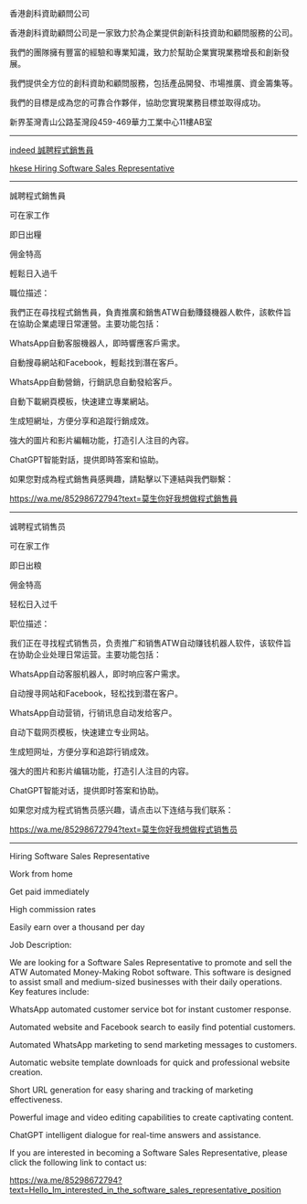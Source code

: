 


香港創科資助顧問公司

香港創科資助顧問公司是一家致力於為企業提供創新科技資助和顧問服務的公司。

我們的團隊擁有豐富的經驗和專業知識，致力於幫助企業實現業務增長和創新發展。

我們提供全方位的創科資助和顧問服務，包括產品開發、市場推廣、資金籌集等。

我們的目標是成為您的可靠合作夥伴，協助您實現業務目標並取得成功。



新界荃灣青山公路荃灣段459-469華力工業中心11樓AB室

---

[indeed 誠聘程式銷售員](https://employers.indeed.com/jobs/view?id=cffb678fb108&employerJobId=aXJpOi8vYXBpcy5pbmRlZWQuY29tL0VtcGxveWVySm9iLzYyMWVkMjE4LWMyMTctNGNiZi1hMzk3LThhMTM3N2UwZTFmNQ%3D%3D&from=)


[hkese Hiring Software Sales Representative ](https://hkese.net/job/610761/hiring-software-sales-representative)



---

誠聘程式銷售員

可在家工作

即日出糧

佣金特高

輕鬆日入過千

職位描述：

我們正在尋找程式銷售員，負責推廣和銷售ATW自動賺錢機器人軟件，該軟件旨在協助企業處理日常運營。主要功能包括：

WhatsApp自動客服機器人，即時響應客戶需求。

自動搜尋網站和Facebook，輕鬆找到潛在客戶。

WhatsApp自動營銷，行銷訊息自動發給客戶。

自動下載網頁模板，快速建立專業網站。

生成短網址，方便分享和追蹤行銷成效。

強大的圖片和影片編輯功能，打造引人注目的內容。

ChatGPT智能對話，提供即時答案和協助。

如果您對成為程式銷售員感興趣，請點擊以下連結與我們聯繫：

https://wa.me/85298672794?text=莫生你好我想做程式銷售員

---


诚聘程式销售员

可在家工作

即日出粮

佣金特高

轻松日入过千

职位描述：

我们正在寻找程式销售员，负责推广和销售ATW自动赚钱机器人软件，该软件旨在协助企业处理日常运营。主要功能包括：

WhatsApp自动客服机器人，即时响应客户需求。

自动搜寻网站和Facebook，轻松找到潜在客户。

WhatsApp自动营销，行销讯息自动发给客户。

自动下载网页模板，快速建立专业网站。

生成短网址，方便分享和追踪行销成效。

强大的图片和影片编辑功能，打造引人注目的内容。

ChatGPT智能对话，提供即时答案和协助。

如果您对成为程式销售员感兴趣，请点击以下连结与我们联系：

https://wa.me/85298672794?text=莫生你好我想做程式销售员

---

Hiring Software Sales Representative

Work from home

Get paid immediately

High commission rates

Easily earn over a thousand per day

Job Description:

We are looking for a Software Sales Representative to promote and sell the ATW Automated Money-Making Robot software. This software is designed to assist small and medium-sized businesses with their daily operations. Key features include:

WhatsApp automated customer service bot for instant customer response.

Automated website and Facebook search to easily find potential customers.

Automated WhatsApp marketing to send marketing messages to customers.

Automatic website template downloads for quick and professional website creation.

Short URL generation for easy sharing and tracking of marketing effectiveness.

Powerful image and video editing capabilities to create captivating content.

ChatGPT intelligent dialogue for real-time answers and assistance.

If you are interested in becoming a Software Sales Representative, please click the following link to contact us:

https://wa.me/85298672794?text=Hello_Im_interested_in_the_software_sales_representative_position





